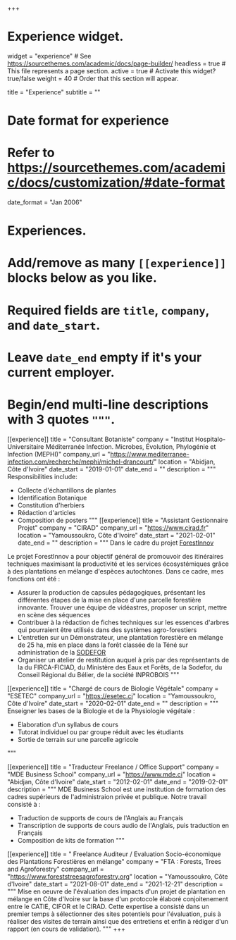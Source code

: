 +++
# Experience widget.
widget = "experience"  # See https://sourcethemes.com/academic/docs/page-builder/
headless = true  # This file represents a page section.
active = true  # Activate this widget? true/false
weight = 40  # Order that this section will appear.

title = "Experience"
subtitle = ""

# Date format for experience
#   Refer to https://sourcethemes.com/academic/docs/customization/#date-format
date_format = "Jan 2006"

# Experiences.
#   Add/remove as many `[[experience]]` blocks below as you like.
#   Required fields are `title`, `company`, and `date_start`.
#   Leave `date_end` empty if it's your current employer.
#   Begin/end multi-line descriptions with 3 quotes `"""`.

[[experience]]
  title = "Consultant Botaniste"
  company = "Institut Hospitalo-Universitaire Méditerranée Infection. Microbes, Évolution, Phylogénie et Infection (MEPHI)"
  company_url = "https://www.mediterranee-infection.com/recherche/mephi/michel-drancourt/"
  location = "Abidjan, Côte d'Ivoire"
  date_start = "2019-01-01"
  date_end = ""
  description = """
  Responsibilities include:
  
  * Collecte d'échantillons de plantes
  * Identification Botanique
  * Constitution d'herbiers
  * Rédaction d'articles
  * Composition de posters
  """
[[experience]]
  title = "Assistant Gestionnaire Projet"
  company = "CIRAD"
  company_url = "https://www.cirad.fr"
  location = "Yamoussoukro, Côte d'Ivoire"
  date_start = "2021-02-01"
  date_end = ""
  description = """
  Dans le cadre du projet [ForestInnov](https://forestinnov.cirad.fr)
  
  Le projet ForestInnov a pour objectif général de promouvoir des itinéraires techniques maximisant la productivité et les services écosystémiques grâce à des plantations en mélange d'espèces autochtones. 
  Dans ce cadre, mes fonctions ont été : 
  * Assurer la production de capsules pédagogiques, présentant les différentes étapes de la mise en place d'une parcelle forestière innovante. Trouver une équipe de vidéastres, proposer un script, mettre en scène des séquences
  * Contribuer à la rédaction de fiches techniques sur les essences d'arbres qui pourraient être utilisés dans des systèmes agro-forestiers
  * L'entretien sur un Démonstrateur, une plantation forestière en mélange de 25 ha, mis en place dans la forêt classée de la Téné sur administration de la [SODEFOR](http://www.sodefor.ci)
  * Organiser un atelier de restitution auquel à pris par des représentants de la du FIRCA-FICIAD, du Ministère des Eaux et Forêts, de la Sodefor, du Conseil Régional du Bélier, de la société INPROBOIS
  """

[[experience]]
  title = "Chargé de cours de Biologie Végétale"
  company = "ESETEC"
  company_url = "https://esetec.ci"
  location = "Yamoussoukro, Côte d'Ivoire"
  date_start = "2020-02-01"
  date_end = ""
  description = """
  Enseigner les bases de la Biologie et de la Physiologie végétale : 
  * Elaboration d'un syllabus de cours
  * Tutorat individuel ou par groupe réduit avec les étudiants
  * Sortie de terrain sur une parcelle agricole
  
  """

[[experience]]
  title = "Traducteur Freelance / Office Support"
  company = "MDE Business School"
  company_url = "https://www.mde.ci"
  location = "Abidjan, Côte d'Ivoire"
  date_start = "2012-02-01"
  date_end = "2019-02-01"
  description = """
  MDE Business School est une institution de formation des cadres supérieurs de l'administraion privée et publique. Notre travail consisté à  : 
  * Traduction de supports de cours de l'Anglais au Français
  * Transcription de supports de cours audio de l'Anglais, puis traduction en Français
  * Composition de kits de formation
  """

[[experience]]
  title = " Freelance Auditeur / Evaluation Socio-économique des Plantations Forestières en mélange"
  company = "FTA : Forests, Trees and Agroforestry"
  company_url = "https://www.foreststreesagroforestry.org"
  location = "Yamoussoukro, Côte d'Ivoire"
  date_start = "2021-08-01"
  date_end = "2021-12-21"
  description = """
  Mise en oeuvre de l'évaluation des impacts d'un projet de plantation en mélange en Côte d'Ivoire sur la base d'un protocole élaboré conjoitenement entre le CATIE, CIFOR et le CIRAD. Cette expertise a consisté dans un premier temps à sélectionner des sites potentiels pour l'évaluation, puis à réaliser des visites de terrain ainsi que des entretiens et enfin à rédiger d'un rapport (en cours de validation).
  """
+++

